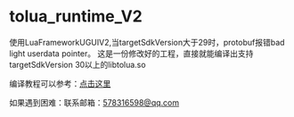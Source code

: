 # tolua_runtime_V2

使用LuaFrameworkUGUIV2,当targetSdkVersion大于29时，protobuf报错bad light userdata pointer。
这是一份修改好的工程，直接就能编译出支持targetSdkVersion 30以上的libtolua.so

编译教程可以参考：[点击这里](https://blog.csdn.net/linxinfa/article/details/118353526)

如果遇到困难：联系邮箱：578316598@qq.com
